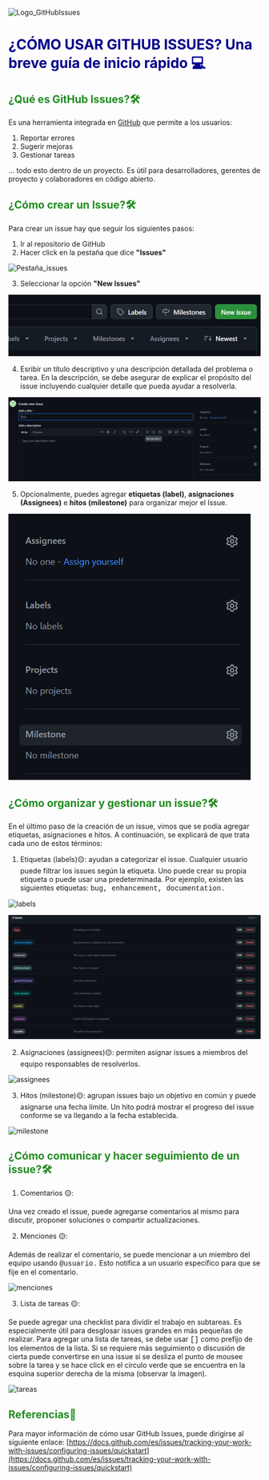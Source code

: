 ![Logo_GitHubIssues](https://vercel.com/_next/image?url=https%3A%2F%2Fvercel.com%2Fapi%2Fv1%2Fintegrations%2Fassets%2Foac_CO0dZ5WuE1cHZazH7G355AwL%2Fimages%2F97d16e4ddd64d326bdfbf664ef65510aad90b769.png&w=3840&q=75 "GitHub Issues")
# **<span style="color: DarkBlue;">¿CÓMO USAR GITHUB ISSUES? Una breve guía de inicio rápido 💻</span>**
## **<span style="color: ForestGreen;">¿Qué es GitHub Issues?🛠️</span>**
Es una herramienta integrada en <u>GitHub</u> que permite a los usuarios:
1. Reportar errores
2. Sugerir mejoras
3. Gestionar tareas

... todo esto dentro de un proyecto. Es útil para desarrolladores, gerentes de proyecto y colaboradores en código abierto.

## **<span style="color: ForestGreen;">¿Cómo crear un Issue?🛠️</span>**
Para crear un issue hay que seguir los siguientes pasos:
1. Ir al repositorio de GitHub
2. Hacer click en la pestaña que dice **"Issues"**

![Pestaña_issues](https://docs.github.com/assets/cb-51267/mw-1440/images/help/repository/repo-tabs-issues-global-nav-update.webp)

3. Seleccionar la opción **"New Issues"**

![New_issues](new_issues.png)

4. Esribir un título descriptivo y una descripción detallada del problema o tarea. En la descripción, se debe asegurar de explicar el propósito del issue incluyendo cualquier detalle que pueda ayudar a resolverla. 

![descripcion_issue](descripcion_issue.png)

5. Opcionalmente, puedes agregar **etiquetas (label)**, **asignaciones (Assignees)** e **hitos (milestone)** para organizar mejor el Issue.

![opciones_issue](opciones_issues.png)

## **<span style="color: ForestGreen;">¿Cómo organizar y gestionar un issue?🛠️</span>**
En el último paso de la creación de un issue, vimos que se podía agregar etiquetas, asignaciones e hitos. A continuación, se explicará de que trata cada uno de estos términos:

1. Etiquetas (labels)🟡: ayudan a categorizar el issue. Cualquier usuario puede filtrar los issues según la etiqueta. Uno puede crear su propia etiqueta o puede usar una predeterminada. Por ejemplo, existen las siguientes etiquetas: <span style="font-family: 'Courier New', Courier, monospace;">bug, enhancement, documentation.</span>

![labels](https://docs.github.com/assets/cb-116676/mw-1440/images/help/issues/issue-with-label.webp)

![etiquetas](labels_issues.png)

2. Asignaciones (assignees)🟡: permiten asignar issues a miembros del equipo responsables de resolverlos.

![assignees](https://docs.github.com/assets/cb-121639/mw-1440/images/help/issues/issue-assignees.webp)

3. Hitos (milestone)🟡: agrupan issues bajo un objetivo en común y puede asignarse una fecha límite. Un hito podrá mostrar el progreso del issue conforme se va llegando a la fecha establecida.

![milestone](https://docs.github.com/assets/cb-119294/mw-1440/images/help/issues/issue-milestone.webp)

## **<span style="color: ForestGreen;">¿Cómo comunicar y hacer seguimiento de un issue?🛠️</span>**
1. Comentarios 🟡:

Una vez creado el issue, puede agregarse comentarios al mismo para discutir, proponer soluciones o compartir actualizaciones.

2. Menciones 🟡:

Además de realizar el comentario, se puede mencionar a un miembro del equipo usando <span style="font-family: 'Courier New', Courier, monospace;">@usuario.</span> Esto notifica a un usuario específico para que se fije en el comentario.

![menciones](https://docs.github.com/assets/cb-31776/mw-1440/images/help/issues/issue-comment.webp)

3. Lista de tareas 🟡:

Se puede agregar una checklist para dividir el trabajo en subtareas. Es especialmente útil para desglosar issues grandes en más pequeñas de realizar. Para agregar una lista de tareas, se debe usar <span style="font-family: 'Courier New', Courier, monospace;">[]</span> como prefijo de los elementos de la lista. Si se requiere más seguimiento o discusión de cierta puede convertirse en una issue si se desliza el punto de mousee sobre la tarea y se hace click en el círculo verde que se encuentra en la esquina superior derecha de la misma (observar la imagen). 

![tareas](https://docs.github.com/assets/cb-127397/mw-1440/images/help/writing/task-list-rendered.webp)

## **<span style="color: ForestGreen;">Referencias📝</span>**
Para mayor información de cómo usar GitHub Issues, puede dirigirse al siguiente enlace:
[https://docs.github.com/es/issues/tracking-your-work-with-issues/configuring-issues/quickstart](https://docs.github.com/es/issues/tracking-your-work-with-issues/configuring-issues/quickstart)

